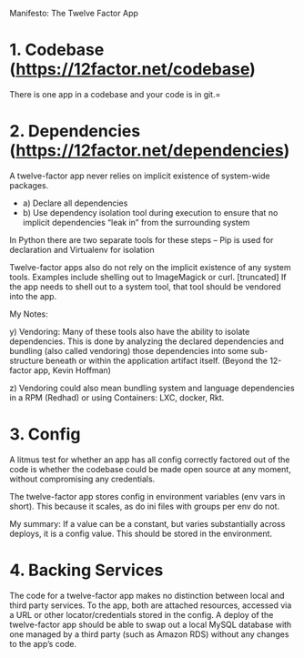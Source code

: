 Manifesto: The Twelve Factor App

# 1. Codebase (https://12factor.net/codebase)
There is one app in a codebase and your code is in git.=

# 2. Dependencies (https://12factor.net/dependencies)
A twelve-factor app never relies on implicit existence of system-wide packages.

* a)  Declare all dependencies
* b)  Use dependency isolation tool during execution to ensure that no implicit dependencies “leak in” from the surrounding system

In Python there are two separate tools for these steps – Pip is used for declaration and Virtualenv for isolation

Twelve-factor apps also do not rely on the implicit existence of any system tools. Examples include shelling out to ImageMagick or curl.
[truncated]
If the app needs to shell out to a system tool, that tool should be vendored into the app.

My Notes:

y) Vendoring:
Many of these tools also have the ability to isolate dependencies.
This is done by analyzing the declared dependencies and bundling
(also called vendoring) those dependencies into some sub-structure
beneath or within the application artifact itself. (Beyond the 12-factor app, Kevin Hoffman)

z) Vendoring could also mean bundling system and language dependencies in a RPM (Redhad) or using Containers: LXC, docker, Rkt.


# 3. Config

A litmus test for whether an app has all config correctly factored out of the code is whether the codebase could be made open source at any moment, without compromising any credentials.

The twelve-factor app stores config in environment variables (env vars in short). This because it scales, as do ini files with groups per env do not.

My summary:
If a value can be a constant, but varies substantially across deploys, it is a config value. This should be stored in the environment.


# 4. Backing Services

The code for a twelve-factor app makes no distinction between local and third party services. To the app, both are attached resources, accessed via a URL or other locator/credentials stored in the config. A deploy of the twelve-factor app should be able to swap out a local MySQL database with one managed by a third party (such as Amazon RDS) without any changes to the app’s code.

